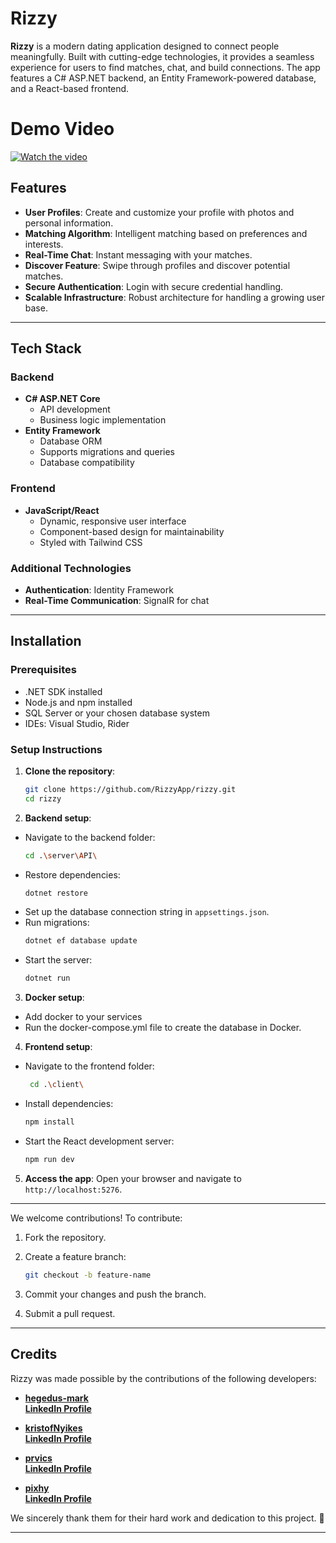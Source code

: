 # Rizzy

**Rizzy** is a modern dating application designed to connect people meaningfully. Built with cutting-edge technologies, it provides a seamless experience for users to find matches, chat, and build connections. The app features a C# ASP.NET backend, an Entity Framework-powered database, and a React-based frontend.

# Demo Video

[![Watch the video](https://img.youtube.com/vi/0GhU10_V4wo/maxresdefault.jpg)](https://www.youtube.com/watch?v=0GhU10_V4wo)

## Features

- **User Profiles**: Create and customize your profile with photos and personal information.
- **Matching Algorithm**: Intelligent matching based on preferences and interests.
- **Real-Time Chat**: Instant messaging with your matches.
- **Discover Feature**: Swipe through profiles and discover potential matches.
- **Secure Authentication**: Login with secure credential handling.
- **Scalable Infrastructure**: Robust architecture for handling a growing user base.

---

## Tech Stack

### Backend
- **C# ASP.NET Core**
  - API development
  - Business logic implementation
- **Entity Framework**
  - Database ORM
  - Supports migrations and queries
  - Database compatibility

### Frontend
- **JavaScript/React**
  - Dynamic, responsive user interface
  - Component-based design for maintainability
  - Styled with Tailwind CSS

### Additional Technologies
- **Authentication**: Identity Framework
- **Real-Time Communication**: SignalR for chat

---

## Installation

### Prerequisites
- .NET SDK installed
- Node.js and npm installed
- SQL Server or your chosen database system
- IDEs: Visual Studio, Rider

### Setup Instructions

1. **Clone the repository**:
   ```bash
   git clone https://github.com/RizzyApp/rizzy.git
   cd rizzy
   ```

2. **Backend setup**:
 - Navigate to the backend folder:
   ```bash
   cd .\server\API\
   ```
 - Restore dependencies:
   ```bash
   dotnet restore
   ```
 - Set up the database connection string in `appsettings.json`.
 - Run migrations:
   ```bash
   dotnet ef database update
   ```
 - Start the server:
   ```bash
   dotnet run
   ```

3. **Docker setup**:
  - Add docker to your services
  - Run the docker-compose.yml file to create the database in Docker.

4. **Frontend setup**:
 - Navigate to the frontend folder:
   ```bash
    cd .\client\
   ```
 - Install dependencies:
   ```bash
   npm install
   ```
 - Start the React development server:
   ```bash
   npm run dev
   ```

5. **Access the app**:
   Open your browser and navigate to `http://localhost:5276`.

---

We welcome contributions! To contribute:
1. Fork the repository.
2. Create a feature branch:
   ```bash
   git checkout -b feature-name
   ```

3. Commit your changes and push the branch.
4. Submit a pull request.


---

## Credits

Rizzy was made possible by the contributions of the following developers:

- **[hegedus-mark](https://github.com/hegedus-mark)**  
  **[LinkedIn Profile](https://www.linkedin.com/in/m%C3%A1rk-heged%C5%B1s-2a88332ba/)**

- **[kristofNyikes](https://github.com/kristofNyikes)**  
  **[LinkedIn Profile](https://www.linkedin.com/in/krist%C3%B3f-nyikes-31121133a/)**

- **[prvics](https://github.com/prvics)**  
  **[LinkedIn Profile](https://www.linkedin.com/in/pr%C3%A1vics-p%C3%A9ter-760265330/)**

- **[pixhy](https://github.com/pixhy)**  
  **[LinkedIn Profile](https://www.linkedin.com/in/tunde-bak/)**

We sincerely thank them for their hard work and dedication to this project. 🎉

---
